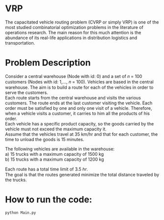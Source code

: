 # VRP

The capacitated vehicle routing problem (CVRP or simply VRP) is one of the most studied combinatorial optimization problems in the literature of operations research. The main reason for this much attention is the abundance of its real-life applications in distribution logistics and transportation.

# Problem Description
Consider a central warehouse (Node with id: 0) and a set of 𝑛 = 100 customers (Nodes with id: 1,…, 𝑛 = 100).
Vehicles are based in the central warehouse.
The aim is to build a route for each of the vehicles in order to serve the customers.<br/>
Each route starts from the central warehouse and visits the various customers. The route ends at the last customer visiting the vehicle.
Each order must be satisfied by one and only one visit of a vehicle. Therefore, when a vehicle visits a customer, it carries to him all the products of his order.<br/>
Each vehicle has a specific product capacity, so the goods carried by the vehicle must not exceed the maximum capacity it.<br/>
Assume that the vehicles travel at 35 km/hr and that for each customer, the time to unload the goods is 15 minutes.<br/>

The following vehicles are available in the warehouse: <br/>
a) 15 trucks with a maximum capacity of 1500 kg <br/>
b) 15 trucks with a maximum capacity of 1200 kg<br/>

Each route has a total time limit of 3.5 ℎ𝑟.<br/>
The goal is that the routes generated minimize the total distance traveled by the trucks.

# How to run the code:
    python Main.py
